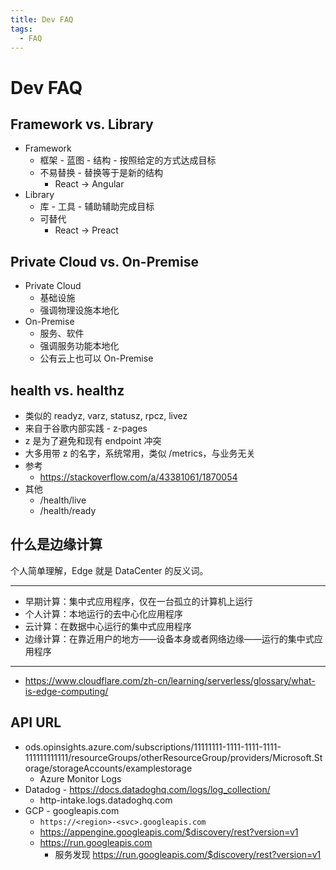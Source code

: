 ```yaml
---
title: Dev FAQ
tags:
  - FAQ
---
```


# Dev FAQ

## Framework vs. Library

- Framework
  - 框架 - 蓝图 - 结构 - 按照给定的方式达成目标
  - 不易替换 - 替换等于是新的结构
    - React -> Angular
- Library
  - 库 - 工具 - 辅助辅助完成目标
  - 可替代
    - React -> Preact

## Private Cloud vs. On-Premise

- Private Cloud
  - 基础设施
  - 强调物理设施本地化
- On-Premise
  - 服务、软件
  - 强调服务功能本地化
  - 公有云上也可以 On-Premise

## health vs. healthz

- 类似的 readyz, varz, statusz, rpcz, livez
- 来自于谷歌内部实践 - z-pages
- z 是为了避免和现有 endpoint 冲突
- 大多用带 z 的名字，系统常用，类似 /metrics，与业务无关
- 参考
  - https://stackoverflow.com/a/43381061/1870054
- 其他
  - /health/live
  - /health/ready

## 什么是边缘计算

个人简单理解，Edge 就是 DataCenter 的反义词。

---

- 早期计算：集中式应用程序，仅在一台孤立的计算机上运行
- 个人计算：本地运行的去中心化应用程序
- 云计算：在数据中心运行的集中式应用程序
- 边缘计算：在靠近用户的地方——设备本身或者网络边缘——运行的集中式应用程序

---

- https://www.cloudflare.com/zh-cn/learning/serverless/glossary/what-is-edge-computing/

## API URL

- ods.opinsights.azure.com/subscriptions/11111111-1111-1111-1111-111111111111/resourceGroups/otherResourceGroup/providers/Microsoft.Storage/storageAccounts/examplestorage
  - Azure Monitor Logs
- Datadog - https://docs.datadoghq.com/logs/log_collection/
  - http-intake.logs.datadoghq.com
- GCP - googleapis.com
  - `https://<region>-<svc>.googleapis.com`
  - https://appengine.googleapis.com/$discovery/rest?version=v1
  - https://run.googleapis.com
    - 服务发现 https://run.googleapis.com/$discovery/rest?version=v1
